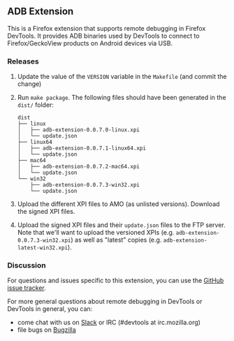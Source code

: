 ## ADB Extension

This is a Firefox extension that supports remote debugging in Firefox DevTools.
It provides ADB binaries used by DevTools to connect to Firefox/GeckoView products on Android devices via USB.

### Releases

1. Update the value of the `VERSION` variable in the `Makefile` (and commit the change)
2. Run `make package`. The following files should have been generated in the `dist/` folder:

    ```
    dist
    ├── linux
    │   ├── adb-extension-0.0.7.0-linux.xpi
    │   └── update.json
    ├── linux64
    │   ├── adb-extension-0.0.7.1-linux64.xpi
    │   └── update.json
    ├── mac64
    │   ├── adb-extension-0.0.7.2-mac64.xpi
    │   └── update.json
    └── win32
        ├── adb-extension-0.0.7.3-win32.xpi
        └── update.json
    ```

3. Upload the different XPI files to AMO (as unlisted versions). Download the signed XPI files.
4. Upload the signed XPI files and their `update.json` files to the FTP server.  Note that we'll want to upload the versioned XPIs (e.g. `adb-extension-0.0.7.3-win32.xpi`) as well as "latest" copies (e.g. `adb-extension-latest-win32.xpi`).

### Discussion

For questions and issues specific to this extension, you can use the [GitHub issue tracker](https://github.com/mozilla/devtools-adb-extension/issues).

For more general questions about remote debugging in DevTools or DevTools in general, you can:
- come chat with us on [Slack](https://devtools-html-slack.herokuapp.com/) or IRC (#devtools at irc.mozilla.org)
- file bugs on [Bugzilla](https://bugzilla.mozilla.org/enter_bug.cgi?product=DevTools)
